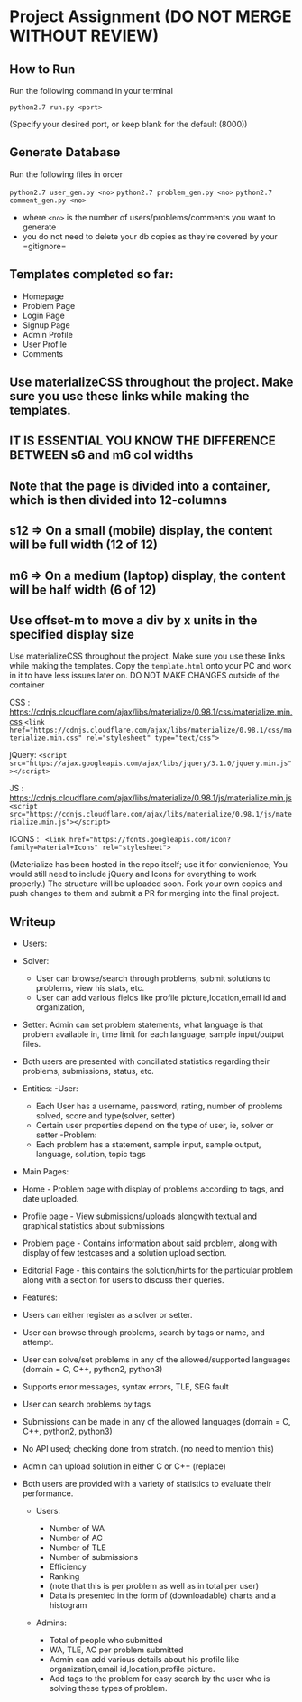 # Project Assignment (DO NOT MERGE WITHOUT REVIEW) 

## How to Run

Run the following command in your terminal

` python2.7 run.py <port> `

(Specify your desired port, or keep blank for the default (8000))

## Generate Database

Run the following files in order 

` python2.7 user_gen.py <no> `
` python2.7 problem_gen.py <no> `
` python2.7 comment_gen.py <no> `

* where `<no>` is the number of users/problems/comments you want to generate 
* you do not need to delete your db copies as they're covered by your =gitignore= 


## Templates completed so far:

- Homepage
- Problem Page
- Login Page
- Signup Page
- Admin Profile
- User Profile
- Comments 


## Use materializeCSS throughout the project. Make sure you use these links while making the templates.
## IT IS ESSENTIAL YOU KNOW THE DIFFERENCE BETWEEN s6 and m6 col widths
## Note that the page is divided into a container, which is then divided into 12-columns
## s12 => On a small (mobile) display, the content will be full width (12 of 12)
## m6 => On a medium (laptop) display, the content will be half width (6 of 12)
## Use offset-m<x> to move a div by x units in the specified display size


Use materializeCSS throughout the project. Make sure you use these links while making the templates.
Copy the ` template.html ` onto your PC and work in it to have less issues later on. DO NOT MAKE CHANGES outside of the container

CSS : https://cdnjs.cloudflare.com/ajax/libs/materialize/0.98.1/css/materialize.min.css
` <link href="https://cdnjs.cloudflare.com/ajax/libs/materialize/0.98.1/css/materialize.min.css" rel="stylesheet" type="text/css"> `

jQuery: ` <script src="https://ajax.googleapis.com/ajax/libs/jquery/3.1.0/jquery.min.js"></script> `

JS  : https://cdnjs.cloudflare.com/ajax/libs/materialize/0.98.1/js/materialize.min.js
` <script src="https://cdnjs.cloudflare.com/ajax/libs/materialize/0.98.1/js/materialize.min.js"></script> `

ICONS : ` <link href="https://fonts.googleapis.com/icon?family=Material+Icons" rel="stylesheet">`

(Materialize has been hosted in the repo itself; use it for convienience; You would still need to include jQuery and Icons for everything to work properly.)
The structure will be uploaded soon. Fork your own copies and push changes to them and submit a PR for merging into the final project.

## Writeup 
- Users:
 - Solver: 
 	- User can browse/search through problems, submit solutions to problems, view his stats, etc.
 	- User can add various fields like profile picture,location,email id and organization,
 - Setter: Admin can set problem statements, what language is that problem available in, time limit for each language, sample input/output files.
 - Both users are presented with conciliated statistics regarding their problems, submissions, status, etc.

- Entities:
 -User:
 	- Each User has a username, password, rating, number of problems solved, score and type(solver, setter)
 	- Certain user properties depend on the type of user, ie, solver or setter
 -Problem:
 	- Each problem has a statement, sample input, sample output, language, solution, topic tags

- Main Pages:
 - Home - Problem page with display of problems according to tags, and date uploaded.
 - Profile page - View submissions/uploads alongwith textual and graphical statistics about submissions
 - Problem page - Contains information about said problem, along with display of few testcases and a solution upload section.
 - Editorial Page - this contains the solution/hints for the particular problem along with a section for users to discuss their queries.

- Features:
 - Users can either register as a solver or setter.
 - User can browse through problems, search by tags or name, and attempt.
 - User can solve/set problems in any of the allowed/supported languages (domain = C, C++, python2, python3)
 - Supports error messages, syntax errors, TLE, SEG fault
 - User can search problems by tags 

 - Submissions can be made in any of the allowed languages (domain =  C, C++, python2, python3)
 - No API used; checking done from stratch. (no need to mention this)
 - Admin can upload solution in either C or C++ (replace)

 - Both users are provided with a variety of statistics to evaluate their performance.
 	- Users:
 		- Number of WA
 		- Number of AC
 		- Number of TLE
 		- Number of submissions
 		- Efficiency
 		- Ranking 
 		- (note that this is per problem as well as in total per user)
 		- Data is presented in the form of (downloadable) charts and a histogram

 	- Admins:
 		- Total of people who submitted 
 		- WA, TLE, AC per problem submitted
 		- Admin can add various details about his profile like organization,email id,location,profile picture.
 		- Add tags to the problem for easy search by the user who is solving these types of problem. 

